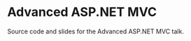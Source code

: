 Advanced ASP.NET MVC
=====================

Source code and slides for the Advanced ASP.NET MVC talk.

